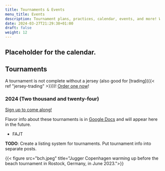 ```yaml
---
title: Tournaments & Events
menu_title: Events
description: Tournament plans, practices, calendar, events, and more! What are we up to?
date: 2024-03-27T21:29:38+01:00
draft: false
weight: 12
---
```


## Placeholder for the calendar.

## Tournaments

A tournament is not complete without a jersey (also good for [trading]({{< ref "jersey-trading" >}}))! [Order one now](https://tinyurl.com/skolljersey)!

### 2024 (Two thousand and twenty-four)

[Sign up to come along!](https://forms.gle/2Q4bj4hBneLnrxtBA)

Flavor info about these tournaments is in [Google Docs](https://docs.google.com/presentation/d/1g816zuHbUddpkBhVUjT8g6rc5lEQ-qgtcQndeMBZ97E/edit?usp=sharing) and will appear here in the future.

- FAJT

**TODO**: Create a listing system for tournaments. Put tournament info into separate posts.

{{< figure src="bch.jpeg" title="Jugger Copenhagen warming up before the beach tournament in Rostock, Germany, in June 2023.">}}
